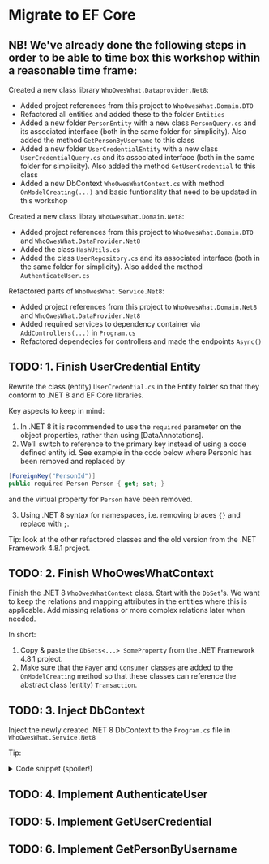 # Migrate to EF Core

## NB! We've already done the following steps in order to be able to time box this workshop within a reasonable time frame: 
Created a new class library `WhoOwesWhat.Dataprovider.Net8`: 
- Added project references from this project to `WhoOwesWhat.Domain.DTO`
- Refactored all entities and added these to the folder `Entities`
- Added a new folder `PersonEntity` with a new class `PersonQuery.cs` and its associated interface (both in the same folder for simplicity). Also added the method `GetPersonByUsername` to this class
- Added a new folder `UserCredentialEntity` with a new class `UserCredentialQuery.cs` and its associated interface (both in the same folder for simplicity). Also added the method `GetUserCredential` to this class
- Added a new DbContext `WhoOwesWhatContext.cs` with method `OnModelCreating(...)` and basic funtionality that need to be updated in this workshop

Created a new class libray `WhoOwesWhat.Domain.Net8`:
- Added project references from this project to `WhoOwesWhat.Domain.DTO` and `WhoOwesWhat.DataProvider.Net8`
- Added the class `HashUtils.cs`
- Added the class `UserRepository.cs` and its associated interface (both in the same folder for simplicity). Also added the method `AuthenticateUser.cs`

Refactored parts of `WhoOwesWhat.Service.Net8`:
- Added project references from this project to `WhoOwesWhat.Domain.Net8` and `WhoOwesWhat.DataProvider.Net8`
- Added required services to dependency container via `AddControllers(...)` in `Program.cs`
- Refactored dependecies for controllers and made the endpoints `Async()`

## TODO: 1. Finish UserCredential Entity
Rewrite the class (entity) `UserCredential.cs` in the Entity folder so that they conform to .NET 8 and EF Core libraries.

Key aspects to keep in mind: 
1. In .NET 8 it is recommended to use the `required` parameter on the object properties, rather than using [DataAnnotations].
2. We'll switch to reference to the primary key instead of using a code defined entity id. See example in the code below where PersonId has been removed and replaced by

```csharp
[ForeignKey("PersonId")]
public required Person Person { get; set; }
```
and the virtual property for `Person` have been removed.

3. Using .NET 8 syntax for namespaces, i.e. removing braces `{}` and replace with `;`.

Tip: look at the other refactored classes and the old version from the .NET Framework 4.8.1 project.

## TODO: 2. Finish WhoOwesWhatContext	
Finish the .NET 8 `WhoOwesWhatContext` class. Start with the `DbSet`'s. We want to keep the relations and mapping attributes in the entities where this is applicable. Add missing relations or more complex relations later when needed. 

In short: 

1. Copy & paste the `DbSets<...> SomeProperty` from the .NET Framework 4.8.1 project.
2. Make sure that the `Payer` and `Consumer` classes are added to the `OnModelCreating` method so that these classes can reference the abstract class (entity) `Transaction`. 

## TODO: 3. Inject DbContext	
Inject the newly created .NET 8 DbContext to the `Program.cs` file in `WhoOwesWhat.Service.Net8`

Tip: 

<details>
  <summary> Code snippet (spoiler!) </summary>
```csharp
builder.Services.AddDbContext<WhoOwesWhatContext>(options =>
{
	options.UseSqlServer(builder.Configuration.GetConnectionString("DefaultConnection"));
});
```
</details>

## TODO: 4. Implement AuthenticateUser	

## TODO: 5. Implement GetUserCredential	

## TODO: 6. Implement GetPersonByUsername 
